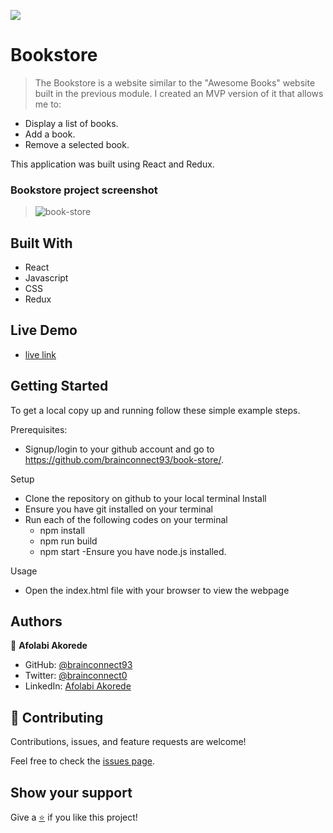 [![](https://img.shields.io/badge/Microverse-Afolabi%20Akorede-blueviolet)](https://github.com/brainconnect93)

# Bookstore

>The Bookstore is a website similar to the "Awesome Books" website built in the previous module. I created an MVP version of it that allows me to:

- Display a list of books.
- Add a book.
- Remove a selected book.

This application was built using React and Redux.

### Bookstore project screenshot

> ![book-store](https://user-images.githubusercontent.com/78634841/188419458-a96fbe36-6360-41f0-9d89-d95e5de6dd49.png)

## Built With

- React
- Javascript
- CSS
- Redux

## Live Demo

- [live link](https://brain-bookstore-cms.netlify.app)

## Getting Started

To get a local copy up and running follow these simple example steps.


Prerequisites: 
   - Signup/login to your github account and go to https://github.com/brainconnect93/book-store/.
   
Setup
   - Clone the repository on github to your local terminal
Install
   - Ensure you have git installed on your terminal
   - Run each of the following codes on your terminal
      -  npm install
      -  npm run build
      -  npm start
   -Ensure you have node.js installed.
  
Usage
   - Open the index.html file with your browser to view the webpage

## Authors

👤 **Afolabi Akorede**

- GitHub: [@brainconnect93](https://github.com/brainconnect93)
- Twitter: [@brainconnect0](https://twitter.com/brainconnect0)
- LinkedIn: [Afolabi Akorede](https://linkedin.com/in/brainconnect93)

## 🤝 Contributing

Contributions, issues, and feature requests are welcome!

Feel free to check the [issues page](https://github.com/brainconnect93/book-store/issues).

## Show your support

Give a [⭐️](https://github.com/brainconnect93/book-store/stargazers) if you like this project!
